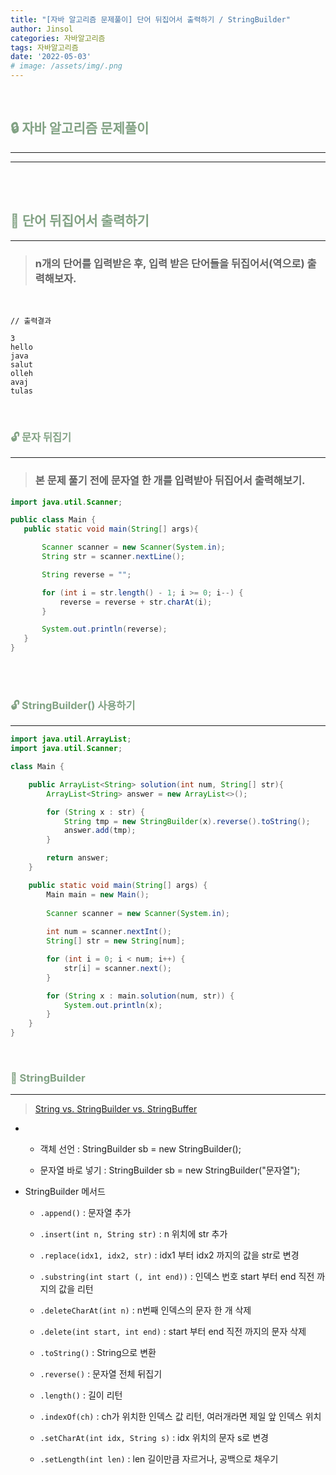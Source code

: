 ```yaml
---
title: "[자바 알고리즘 문제풀이] 단어 뒤집어서 출력하기 / StringBuilder"
author: Jinsol
categories: 자바알고리즘
tags: 자바알고리즘
date: '2022-05-03'
# image: /assets/img/.png
---
```


<br>

## <span style="color:#82A284">**🔒 자바 알고리즘 문제풀이**</span>
<hr>
<hr>

<br>
<br>

## <span style="color:#82A284">**🔐 단어 뒤집어서 출력하기**</span>
<hr>

> ### n개의 단어를 입력받은 후, 입력 받은 단어들을 뒤집어서(역으로) 출력해보자.

<br>

```
// 출력결과

3
hello
java
salut
olleh
avaj
tulas
```

<br>

### <span style="color:#82A284">**🔓 문자 뒤집기**</span>
<hr>

> ### 본 문제 풀기 전에 문자열 한 개를 입력받아 뒤집어서 출력해보기.

```java
import java.util.Scanner;

public class Main {
   public static void main(String[] args){

       Scanner scanner = new Scanner(System.in);
       String str = scanner.nextLine();

       String reverse = "";

       for (int i = str.length() - 1; i >= 0; i--) {
           reverse = reverse + str.charAt(i);
       }

       System.out.println(reverse);
   }
}
```

<br>
<br>

### <span style="color:#82A284">**🔓 StringBuilder() 사용하기**</span>
<hr>

```java
import java.util.ArrayList;
import java.util.Scanner;

class Main {

    public ArrayList<String> solution(int num, String[] str){
        ArrayList<String> answer = new ArrayList<>();

        for (String x : str) {
            String tmp = new StringBuilder(x).reverse().toString();
            answer.add(tmp);
        }

        return answer;
    }

    public static void main(String[] args) {
        Main main = new Main();
      
        Scanner scanner = new Scanner(System.in);
      
        int num = scanner.nextInt();
        String[] str = new String[num];

        for (int i = 0; i < num; i++) {
            str[i] = scanner.next();
        }

        for (String x : main.solution(num, str)) {
            System.out.println(x);
        }
    }
}
```

<br>

### <span style="color:#82A284">**🔑 StringBuilder**</span>
<hr>

> [String vs. StringBuilder vs. StringBuffer](https://losuif.github.io/2021/09/13/JAVA24.html)

-   - 객체 선언 : StringBuilder sb = new StringBuilder();

    - 문자열 바로 넣기 : StringBuilder sb = new StringBuilder("문자열");

- StringBuilder 메서드

    - `.append()` : 문자열 추가

    - `.insert(int n, String str)` : n 위치에 str 추가

    - `.replace(idx1, idx2, str)` : idx1 부터 idx2 까지의 값을 str로 변경

    - `.substring(int start (, int end))` : 인덱스 번호 start 부터 end 직전 까지의 값을 리턴

    - `.deleteCharAt(int n)` : n번째 인덱스의 문자 한 개 삭제

    - `.delete(int start, int end)` : start 부터 end 직전 까지의 문자 삭제

    - `.toString()` : String으로 변환 

    - `.reverse()` : 문자열 전체 뒤집기

    - `.length()` : 길이 리턴

    - `.indexOf(ch)` : ch가 위치한 인덱스 값 리턴, 여러개라면 제일 앞 인덱스 위치

    - `.setCharAt(int idx, String s)` : idx 위치의 문자 s로 변경

    - `.setLength(int len)` : len 길이만큼 자르거나, 공백으로 채우기